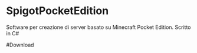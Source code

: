 # SpigotPocketEdition
Software per creazione di server basato su Minecraft Pocket Edition. Scritto in C#

#Download

